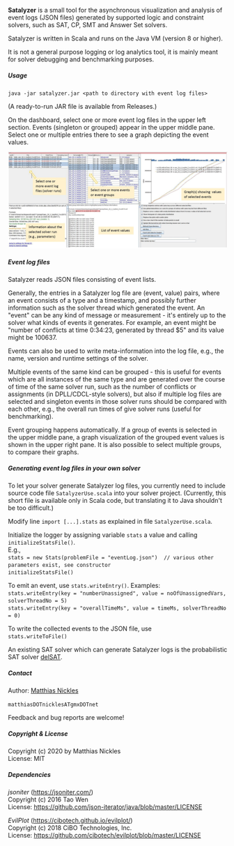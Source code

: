 **Satalyzer** is a small tool for the asynchronous visualization and analysis of event logs (JSON files) generated by supported logic and constraint solvers, such
as SAT, CP, SMT and Answer Set solvers.

Satalyzer is written in Scala and runs on the Java VM (version 8 or higher).  

It is not a general purpose logging or log analytics tool, it is mainly meant for solver debugging and benchmarking purposes.

##### Usage
  
`java -jar satalyzer.jar <path to directory with event log files>`

(A ready-to-run JAR file is available from Releases.)

On the dashboard, select one or more event log files in the upper left section. 
Events (singleton or grouped) appear in the upper middle pane. Select
one or multiple entries there to see a graph depicting the event values. 

![Dashboard](images/satalyzer_img2.png?raw=true)

##### Event log files

Satalyzer reads JSON files consisting of event lists.

Generally, the entries in a Satalyzer log file are (event, value) pairs, where
an event consists of a type and a timestamp, and possibly further information such 
as the solver thread which generated the event. An "event" can be any kind of message or
measurement - it's entirely up to the solver what kinds of events it generates.
For example, an event might be "number of conflicts at time 0:34:23, generated by thread $5" and its value
might be 100637.

Events can also be used to write meta-information into the log file, e.g., the 
name, version and runtime settings of the solver.
 
Multiple events of the same kind can be grouped - this is useful for events which 
are all instances of the same type and are generated over the course of time of the same
solver run, such as the number of conflicts or assignments (in DPLL/CDCL-style solvers),
but also if multiple log files are selected and singleton events in those solver
runs should be compared with each other, e.g., the overall run times of give solver runs (useful for benchmarking).

Event grouping happens automatically. If a group of events is selected in the upper middle pane,
a graph visualization of the grouped event values is shown in the upper right pane.
It is also possible to select multiple groups, to compare their graphs.

##### Generating event log files in your own solver

To let your solver generate Satalyzer log files, you currently need to include source code file `SatalyzerUse.scala`
into your solver project. (Currently, this short file is available only in Scala code, but translating it
to Java shouldn't be too difficult.) 

Modify line `import [...].stats` as explained in file `SatalyzerUse.scala`.
  
Initialize the logger by assigning variable `stats` a value and calling `initializeStatsFile()`.  
E.g.,  
` stats = new Stats(problemFile = "eventLog.json")  // various other parameters exist, see constructor `  
` initializeStatsFile()  `  
  
To emit an event, use `stats.writeEntry()`. Examples:  
` stats.writeEntry(key = "numberUnassigned", value = noOfUnassignedVars, solverThreadNo = 5)  `  
` stats.writeEntry(key = "overallTimeMs", value = timeMs, solverThreadNo = 0) `

To write the collected events to the JSON file, use   
	`stats.writeToFile()`

An existing SAT solver which can generate Satalyzer logs is the probabilistic SAT solver [delSAT](https://github.com/MatthiasNickles/delSAT).

##### Contact

Author: [Matthias Nickles](https://www.researchgate.net/profile/Matthias_Nickles)

`matthiasDOTnicklesATgmxDOTnet`

Feedback and bug reports are welcome!

##### Copyright & License

Copyright (c) 2020 by Matthias Nickles  
License: MIT

##### Dependencies

_jsoniter_ (https://jsoniter.com/)  
Copyright (c) 2016 Tao Wen  
License: https://github.com/json-iterator/java/blob/master/LICENSE  

_EvilPlot_ (https://cibotech.github.io/evilplot/)  
Copyright (c) 2018 CiBO Technologies, Inc.  
License: https://github.com/cibotech/evilplot/blob/master/LICENSE
